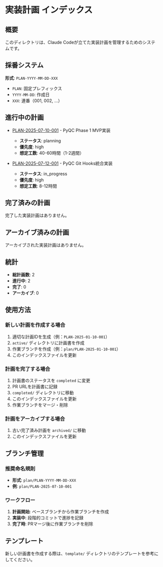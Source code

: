 # 実装計画 インデックス

## 概要

このディレクトリは、Claude Codeが立てた実装計画を管理するためのシステムです。

## 採番システム

**形式**: `PLAN-YYYY-MM-DD-XXX`
- `PLAN`: 固定プレフィックス
- `YYYY-MM-DD`: 作成日
- `XXX`: 連番（001, 002, ...）

## 進行中の計画

- [PLAN-2025-07-10-001](active/PLAN-2025-07-10-001.md) - PyQC Phase 1 MVP実装
  - **ステータス**: planning
  - **優先度**: high
  - **想定工数**: 40-60時間（1-2週間）

- [PLAN-2025-07-12-001](active/PLAN-2025-07-12-001.md) - PyQC Git Hooks統合実装
  - **ステータス**: in_progress
  - **優先度**: high
  - **想定工数**: 8-12時間

## 完了済みの計画

完了した実装計画はありません。

## アーカイブ済みの計画

アーカイブされた実装計画はありません。

## 統計

- **総計画数**: 2
- **進行中**: 2
- **完了**: 0
- **アーカイブ**: 0

## 使用方法

### 新しい計画を作成する場合
1. 適切な計画IDを生成（例：`PLAN-2025-01-10-001`）
2. `active/` ディレクトリに計画書を作成
3. 作業ブランチを作成（例：`plan/PLAN-2025-01-10-001`）
4. このインデックスファイルを更新

### 計画を完了する場合
1. 計画書のステータスを `completed` に変更
2. PR URLを計画書に記録
3. `completed/` ディレクトリに移動
4. このインデックスファイルを更新
5. 作業ブランチをマージ・削除

### 計画をアーカイブする場合
1. 古い完了済み計画を `archived/` に移動
2. このインデックスファイルを更新

## ブランチ管理

### 推奨命名規則
- **形式**: `plan/PLAN-YYYY-MM-DD-XXX`
- **例**: `plan/PLAN-2025-07-10-001`

### ワークフロー
1. **計画開始**: ベースブランチから作業ブランチを作成
2. **実装中**: 段階的コミットで進捗を記録
3. **完了時**: PRマージ後に作業ブランチを削除

## テンプレート

新しい計画書を作成する際は、`template/` ディレクトリのテンプレートを参考にしてください。